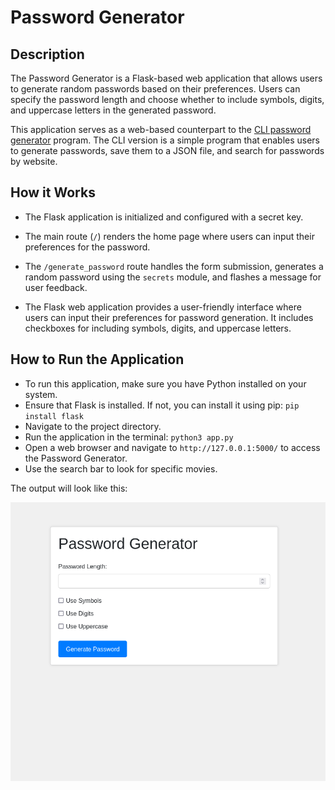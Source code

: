 # Password Generator

## Description

The Password Generator is a Flask-based web application that allows users to generate random passwords based on their preferences. Users can specify the password length and choose whether to include symbols, digits, and uppercase letters in the generated password.

This application serves as a web-based counterpart to the [CLI password generator](https://github.com/joj-macho/Pythological-Playground/tree/main/password-generator) program. The CLI version is a simple program that enables users to generate passwords, save them to a JSON file, and search for passwords by website.

## How it Works

- The Flask application is initialized and configured with a secret key.

- The main route (`/`) renders the home page where users can input their preferences for the password.

- The `/generate_password` route handles the form submission, generates a random password using the `secrets` module, and flashes a message for user feedback.

- The Flask web application provides a user-friendly interface where users can input their preferences for password generation. It includes checkboxes for including symbols, digits, and uppercase letters.

## How to Run the Application

- To run this application, make sure you have Python installed on your system.
- Ensure that Flask is installed. If not, you can install it using pip: `pip install flask`
- Navigate to the project directory.
- Run the application in the terminal: `python3 app.py`
- Open a web browser and navigate to `http://127.0.0.1:5000/` to access the Password Generator.
- Use the search bar to look for specific movies.

The output will look like this:

![Password Output](output/password-output.gif)